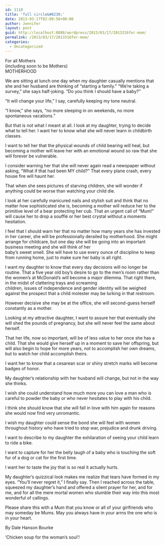 ```yaml
---
id: 1118
title: 'full circle&#8230;'
date: 2013-03-17T02:09:58+00:00
author: Jennifer
layout: post
guid: http://localhost:8888/wordpress/2013/03/17/2013316for-mom/
permalink: /2013/03/17/2013316for-mom/
categories:
  - Uncategorized
---
```

For all Mothers&nbsp;  
(including soon to be Mothers)&nbsp;  
MOTHERHOOD

We are sitting at lunch one day when my daughter casually mentions that she and her husband are thinking of &#8220;starting a family.&#8221; &#8220;We&#8217;re taking a survey,&#8221; she says half-joking. &#8220;Do<span class="text_exposed_show">&nbsp;you think I should have a baby?&#8221;</span>

&#8220;It will change your life,&#8221; I say, carefully keeping my tone neutral.&nbsp;

&#8220;I know,&#8221; she says, &#8220;no more sleeping in on weekends, no more spontaneous vacations.&#8221;&nbsp;

But that is not what I meant at all. I look at my daughter, trying to decide what to tell her. I want her to know what she will never learn in childbirth classes.&nbsp;

I want to tell her that the physical wounds of child bearing will heal, but becoming a mother will leave her with an emotional wound so raw that she will forever be vulnerable.&nbsp;

I consider warning her that she will never again read a newspaper without asking, &#8220;What if that had been MY child?&#8221; That every plane crash, every house fire will haunt her.&nbsp;

That when she sees pictures of starving children, she will wonder if anything could be worse than watching your child die.&nbsp;

I look at her carefully manicured nails and stylish suit and think that no matter how sophisticated she is, becoming a mother will reduce her to the primitive level of a bear protecting her cub. That an urgent call of &#8220;Mum!&#8221; will cause her to drop a soufflé or her best crystal without a moments hesitation.&nbsp;

I feel that I should warn her that no matter how many years she has invested in her career, she will be professionally derailed by motherhood. She might arrange for childcare, but one day she will be going into an important business meeting and she will think of her&nbsp;  
baby&#8217;s sweet smell. She will have to use every ounce of discipline to keep from running home, just to make sure her baby is all right.&nbsp;

I want my daughter to know that every day decisions will no longer be routine. That a five year old boy&#8217;s desire to go to the men&#8217;s room rather than the women&#8217;s at McDonald&#8217;s will become a major dilemma. That right there, in the midst of clattering trays and screaming&nbsp;  
children, issues of independence and gender identity will be weighed against the prospect that a child molester may be lurking in that restroom.&nbsp;

However decisive she may be at the office, she will second-guess herself constantly as a mother.&nbsp;

Looking at my attractive daughter, I want to assure her that eventually she will shed the pounds of pregnancy, but she will never feel the same about herself.&nbsp;

That her life, now so important, will be of less value to her once she has a child. That she would give herself up in a moment to save her offspring, but will also begin to hope for more years, not to accomplish her own dreams, but to watch her child accomplish theirs.&nbsp;

I want her to know that a cesarean scar or shiny stretch marks will become badges of honor.&nbsp;

My daughter&#8217;s relationship with her husband will change, but not in the way she thinks.&nbsp;

I wish she could understand how much more you can love a man who is careful to powder the baby or who never hesitates to play with his child.&nbsp;

I think she should know that she will fall in love with him again for reasons she would now find very unromantic.&nbsp;

I wish my daughter could sense the bond she will feel with women throughout history who have tried to stop war, prejudice and drunk driving.&nbsp;

I want to describe to my daughter the exhilaration of seeing your child learn to ride a bike.&nbsp;

I want to capture for her the belly laugh of a baby who is touching the soft fur of a dog or cat for the first time.&nbsp;

I want her to taste the joy that is so real it actually hurts.&nbsp;

My daughter&#8217;s quizzical look makes me realize that tears have formed in my eyes. &#8220;You&#8217;ll never regret it,&#8221; I finally say. Then I reached across the table, squeezed my daughter&#8217;s hand and offered a silent prayer for her, and for me, and for all the mere mortal women who stumble their way into this most wonderful of callings.&nbsp;

Please share this with a Mum that you know or all of your girlfriends who may someday be Mums. May you always have in your arms the one who is in your heart.

By Dale Hanson Bourke

&#8216;Chicken soup for the woman&#8217;s soul&#8217;!</p>